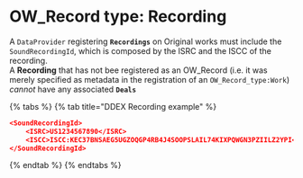 # OW\_Record type: Recording

A `DataProvider` registering **`Recordings`** on Original works must include the `SoundRecordingId`, which is composed by the ISRC and the ISCC of the recording.
\
A **Recording** that has not bee registered as an OW\_Record (i.e. it was merely specified as metadata in the registration of an `OW_Record_type:Work`) _cannot_ have any associated **`Deals`**

{% tabs %}
{% tab title="DDEX Recording example" %}
```json
<SoundRecordingId> 
    <ISRC>US1234567890</ISRC>
    <ISCC>ISCC:KEC37BNSAEG5UGZOQGP4RB4J4SOOPSLAIL74KIXPQWGN3PZIILZ2YPI</ISCC>
</SoundRecordingId>
```
{% endtab %}
{% endtabs %}